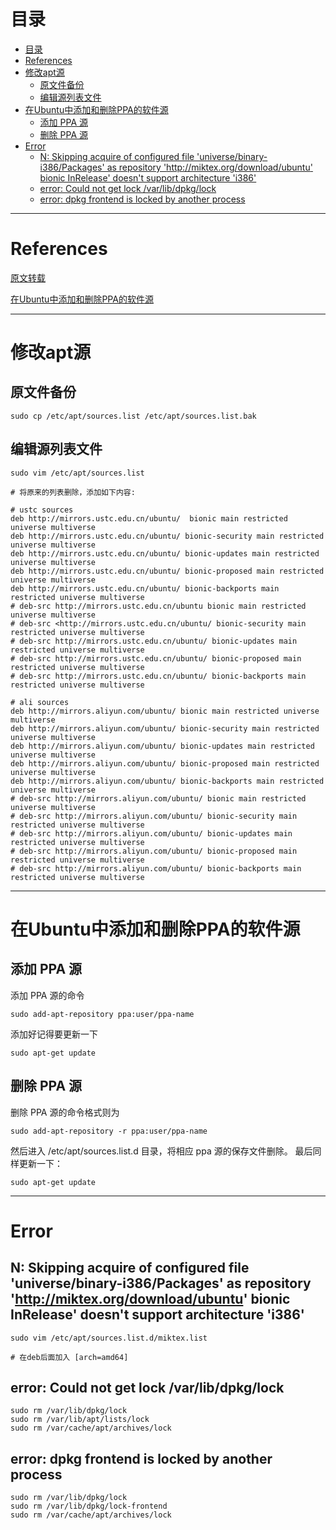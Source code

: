 # 目录

- [目录](#%e7%9b%ae%e5%bd%95)
- [References](#references)
- [修改apt源](#%e4%bf%ae%e6%94%b9apt%e6%ba%90)
  - [原文件备份](#%e5%8e%9f%e6%96%87%e4%bb%b6%e5%a4%87%e4%bb%bd)
  - [编辑源列表文件](#%e7%bc%96%e8%be%91%e6%ba%90%e5%88%97%e8%a1%a8%e6%96%87%e4%bb%b6)
- [在Ubuntu中添加和删除PPA的软件源](#%e5%9c%a8ubuntu%e4%b8%ad%e6%b7%bb%e5%8a%a0%e5%92%8c%e5%88%a0%e9%99%a4ppa%e7%9a%84%e8%bd%af%e4%bb%b6%e6%ba%90)
  - [添加 PPA 源](#%e6%b7%bb%e5%8a%a0-ppa-%e6%ba%90)
  - [删除 PPA 源](#%e5%88%a0%e9%99%a4-ppa-%e6%ba%90)
- [Error](#error)
  - [N: Skipping acquire of configured file 'universe/binary-i386/Packages' as repository '<http://miktex.org/download/ubuntu>' bionic InRelease' doesn't support architecture 'i386'](#n-skipping-acquire-of-configured-file-universebinary-i386packages-as-repository-httpmiktexorgdownloadubuntu-bionic-inrelease-doesnt-support-architecture-i386)
  - [error: Could not get lock /var/lib/dpkg/lock](#error-could-not-get-lock-varlibdpkglock)
  - [error: dpkg frontend is locked by another process](#error-dpkg-frontend-is-locked-by-another-process)
  
---

# References

[原文转载](https://blog.csdn.net/u011596455/article/details/60322568)

[在Ubuntu中添加和删除PPA的软件源](https://blog.csdn.net/lu_embedded/article/details/55803500)

---

# 修改apt源

## 原文件备份

```shell
sudo cp /etc/apt/sources.list /etc/apt/sources.list.bak
```

## 编辑源列表文件

```shell
sudo vim /etc/apt/sources.list

# 将原来的列表删除，添加如下内容:

# ustc sources  
deb http://mirrors.ustc.edu.cn/ubuntu/  bionic main restricted universe multiverse  
deb http://mirrors.ustc.edu.cn/ubuntu/ bionic-security main restricted universe multiverse  
deb http://mirrors.ustc.edu.cn/ubuntu/ bionic-updates main restricted universe multiverse  
deb http://mirrors.ustc.edu.cn/ubuntu/ bionic-proposed main restricted universe multiverse  
deb http://mirrors.ustc.edu.cn/ubuntu/ bionic-backports main restricted universe multiverse  
# deb-src http://mirrors.ustc.edu.cn/ubuntu bionic main restricted universe multiverse  
# deb-src <http://mirrors.ustc.edu.cn/ubuntu/ bionic-security main restricted universe multiverse  
# deb-src http://mirrors.ustc.edu.cn/ubuntu/ bionic-updates main restricted universe multiverse  
# deb-src http://mirrors.ustc.edu.cn/ubuntu/ bionic-proposed main restricted universe multiverse  
# deb-src http://mirrors.ustc.edu.cn/ubuntu/ bionic-backports main restricted universe multiverse  

# ali sources
deb http://mirrors.aliyun.com/ubuntu/ bionic main restricted universe multiverse  
deb http://mirrors.aliyun.com/ubuntu/ bionic-security main restricted universe multiverse  
deb http://mirrors.aliyun.com/ubuntu/ bionic-updates main restricted universe multiverse  
deb http://mirrors.aliyun.com/ubuntu/ bionic-proposed main restricted universe multiverse  
deb http://mirrors.aliyun.com/ubuntu/ bionic-backports main restricted universe multiverse  
# deb-src http://mirrors.aliyun.com/ubuntu/ bionic main restricted universe multiverse  
# deb-src http://mirrors.aliyun.com/ubuntu/ bionic-security main restricted universe multiverse  
# deb-src http://mirrors.aliyun.com/ubuntu/ bionic-updates main restricted universe multiverse  
# deb-src http://mirrors.aliyun.com/ubuntu/ bionic-proposed main restricted universe multiverse  
# deb-src http://mirrors.aliyun.com/ubuntu/ bionic-backports main restricted universe multiverse  
```

---

# 在Ubuntu中添加和删除PPA的软件源

## 添加 PPA 源

添加 PPA 源的命令

```shell
sudo add-apt-repository ppa:user/ppa-name  
```

添加好记得要更新一下

```shell
sudo apt-get update
```

## 删除 PPA 源

删除 PPA 源的命令格式则为

```shell
sudo add-apt-repository -r ppa:user/ppa-name
```

然后进入 /etc/apt/sources.list.d 目录，将相应 ppa 源的保存文件删除。
最后同样更新一下：

```shell
sudo apt-get update
```

---

# Error

## N: Skipping acquire of configured file 'universe/binary-i386/Packages' as repository '<http://miktex.org/download/ubuntu>' bionic InRelease' doesn't support architecture 'i386'

```shell
sudo vim /etc/apt/sources.list.d/miktex.list

# 在deb后面加入 [arch=amd64]
```

## error: Could not get lock /var/lib/dpkg/lock

```shell
sudo rm /var/lib/dpkg/lock  
sudo rm /var/lib/apt/lists/lock  
sudo rm /var/cache/apt/archives/lock  
```

## error: dpkg frontend is locked by another process

```shell
sudo rm /var/lib/dpkg/lock
sudo rm /var/lib/dpkg/lock-frontend
sudo rm /var/cache/apt/archives/lock
```
